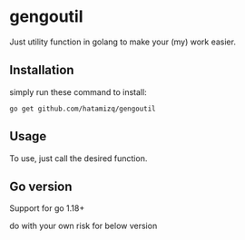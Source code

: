# gengoutil

Just utility function in golang to make your (my) work easier.

## Installation ##

simply run these command to install:

```
go get github.com/hatamizq/gengoutil
```

## Usage ##

To use, just call the desired function.

## Go version ##

Support for go 1.18+ 

do with your own risk for below version